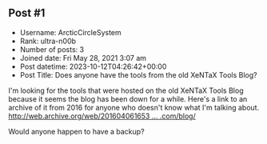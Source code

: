 ## Post #1
- Username: ArcticCircleSystem
- Rank: ultra-n00b
- Number of posts: 3
- Joined date: Fri May 28, 2021 3:07 am
- Post datetime: 2023-10-12T04:26:42+00:00
- Post Title: Does anyone have the tools from the old XeNTaX Tools Blog?

I'm looking for the tools that were hosted on the old XeNTaX Tools Blog because it seems the blog has been down for a while. Here's a link to an archive of it from 2016 for anyone who doesn't know what I'm talking about. [http://web.archive.org/web/201604061653 ... .com/blog/](http://web.archive.org/web/20160406165358/http://forum.xentax.com/blog/)

Would anyone happen to have a backup?
